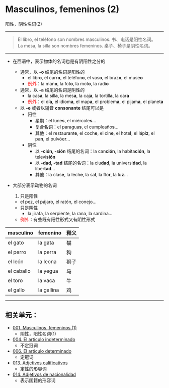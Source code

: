# Masculinos, femeninos (2)
阳性，阴性名词(2)

----

> El libro, el teléfono son nombres masculinos. 书、电话是阳性名词。
> <br>
> La mesa, la silla son nombres femeninos. 桌子、椅子是阴性名词。

----

* 在西语中，表示物体的名词也是有阴阳性之分的
  - 通常，以 **-o** 结尾的名词是阳性的
    * el libr**o**, el carr**o**, el teléfon**o**, el vas**o**, el braz**o**, el muse**o**
    * <font color="red">例外</font>：la man**o**, la fot**o**, la mot**o**, la radi**o**
  * 通常，以 **-a** 结尾的名词是阴性的
    * la cas**a**, la sill**a**, la mes**a**, la caj**a**, la tortill**a**, la car**a**
    * <font color="red">例外</font>：el dí**a**, el idiom**a**, el map**a**, el problem**a**, el pijam**a**, el planet**a**
  * 以 **-e** 或者以辅音 **consonante** 结尾可以是
    * 阳性
      * 星期：el lune**s**, el miércole**s**...
      * 复合名词：el paragua**s**, el cumpleaño**s**...
      * 其他：el restaurant**e**, el coch**e**, el cin**e**, el hote**l**, el lápi**z**, el pa**n**, el pulvóe**r**...
    * 阴性
      * 以 **-ción, -sión** 结尾的名词：la can**ción**, la habita**ción**, la televi**sión**
      * 以 **-dad, -tad** 结尾的名词：la ciu**dad**, la universi**dad**, la liber**tad**...
      * 其他：la clas**e**, la lech**e**, la sa**l**, la flo**r**, la lu**z**...

* 大部分表示动物的名词
  1. 只是阳性
    * el pez, el pájaro, el ratón, el conejo...
  * 只是阴性
    * la jirafa, la serpiente, la rana, la sardina...
  * <font color="red">例外</font>：有些既有阳性形式又有阴性形式

| masculino |femenino | 释义 |
| --- | --- | --- |
| el gato | la gata | 猫 |
| el perro | la perra | 狗 |
| el león | la leona | 狮子 |
| el caballo | la yegua | 马 |
| el toro | la vaca | 牛 |
| el gallo | la gallina | 鸡 |

----

## 相关单元：

- [001. Masculinos, femeninos (1)](001-el-hijo-la-hija.md)
  - 阴性，阳性名词(1)
- [004. El artículo indeterminado](004-un-una-unos-unas.md)
  - 不定冠词
- [006. El artículo determinado](006-el-la-los-las.md)
  - 定冠词
- [013. Adjetivos calificativos](013-un-coche-pequeño.md)
  - 定性的形容词
- [014. Adjetivos de nacionalidad](014-una-amiga-chilena.md)
  - 表示国籍的形容词
